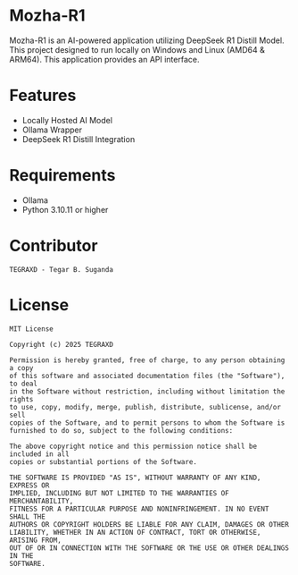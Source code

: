 # Mozha-R1
Mozha-R1 is an AI-powered application utilizing DeepSeek R1 Distill Model. This project designed to run locally on Windows and Linux (AMD64 & ARM64). This application provides an API interface.

# Features
- Locally Hosted AI Model
- Ollama Wrapper
- DeepSeek R1 Distill Integration

# Requirements
- Ollama
- Python 3.10.11 or higher

# Contributor
```
TEGRAXD - Tegar B. Suganda
```

# License
```
MIT License

Copyright (c) 2025 TEGRAXD

Permission is hereby granted, free of charge, to any person obtaining a copy
of this software and associated documentation files (the "Software"), to deal
in the Software without restriction, including without limitation the rights
to use, copy, modify, merge, publish, distribute, sublicense, and/or sell
copies of the Software, and to permit persons to whom the Software is
furnished to do so, subject to the following conditions:

The above copyright notice and this permission notice shall be included in all
copies or substantial portions of the Software.

THE SOFTWARE IS PROVIDED "AS IS", WITHOUT WARRANTY OF ANY KIND, EXPRESS OR
IMPLIED, INCLUDING BUT NOT LIMITED TO THE WARRANTIES OF MERCHANTABILITY,
FITNESS FOR A PARTICULAR PURPOSE AND NONINFRINGEMENT. IN NO EVENT SHALL THE
AUTHORS OR COPYRIGHT HOLDERS BE LIABLE FOR ANY CLAIM, DAMAGES OR OTHER
LIABILITY, WHETHER IN AN ACTION OF CONTRACT, TORT OR OTHERWISE, ARISING FROM,
OUT OF OR IN CONNECTION WITH THE SOFTWARE OR THE USE OR OTHER DEALINGS IN THE
SOFTWARE.
```